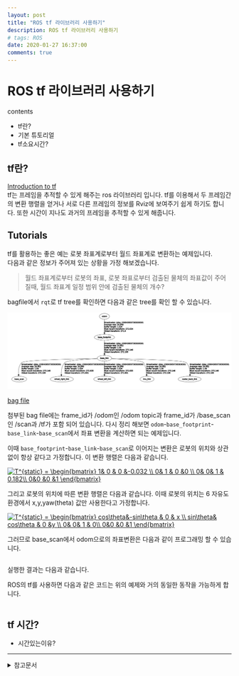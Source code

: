```yaml
---
layout: post
title: "ROS tf 라이브러리 사용하기"
description: ROS tf 라이브러리 사용하기
# tags: ROS
date: 2020-01-27 16:37:00
comments: true
---
```

# ROS tf 라이브러리 사용하기

contents
- tf란?
- 기본 튜토리얼
- tf소요시간?

## tf란?

[Introduction to tf](http://wiki.ros.org/tf/Tutorials/Introduction%20to%20tf)  
tf는 프레임을 추적할 수 있게 해주는 ros 라이브러리 입니다. tf를 이용해서 두 프레임간의 변환 행렬을 얻거나 서로 다른 프레임의 정보를 Rviz에 보여주기 쉽게 하기도 합니다. 또한 시간이 지나도 과거의 프레임을 추적할 수 있게 해줍니다.

## Tutorials

tf를 활용하는 좋은 예는 로봇 좌표계로부터 월드 좌표계로 변환하는 예제입니다.  
다음과 같은 정보가 주어져 있는 상황을 가정 해보겠습니다.

> 월드 좌표계로부터 로봇의 좌표, 로봇 좌표로부터 검출된 물체의 좌표값이 주어질때, 월드 좌표계 일정 범위 안에 검출된 물체의 개수?

bagfile에서 `rqt`로 tf tree를 확인하면 다음과 같은 tree를 확인 할 수 있습니다.  

![car](https://github.com/msc9533/msc9533.github.io/blob/master/image/tf_tree.png?raw=true)

[bag file](https://github.com/msc9533/msc9533.github.io/raw/master/_files/2020-01-30-13-12-20.bag)  

첨부된 bag file에는 frame_id가 /odom인 /odom topic과 frame_id가 /base_scan인 /scan과 /tf가 포함 되어 있습니다. 다시 정리 해보면 `odom`-`base_footprint`-`base_link`-`base_scan`에서 좌표 변환을 계산하면 되는 예제입니다.

이때 `base_footprint`-`base_link`-`base_scan`로 이어지는 변환은 로봇의 위치와 상관없이 항상 같다고 가정합니다. 이 변환 행렬은 다음과 같습니다.

<a href="https://www.codecogs.com/eqnedit.php?latex=T^{static}&space;=&space;\begin{bmatrix}&space;1&&space;0&space;&&space;0&space;&-0.032&space;\\&space;0&&space;1&space;&&space;0&space;&0&space;\\&space;0&&space;0&&space;1&space;&&space;0.182\\&space;0&0&space;&0&space;&1&space;\end{bmatrix}" target="_blank"><img src="https://latex.codecogs.com/gif.latex?T^{static}&space;=&space;\begin{bmatrix}&space;1&&space;0&space;&&space;0&space;&-0.032&space;\\&space;0&&space;1&space;&&space;0&space;&0&space;\\&space;0&&space;0&&space;1&space;&&space;0.182\\&space;0&0&space;&0&space;&1&space;\end{bmatrix}" title="T^{static} = \begin{bmatrix} 1& 0 & 0 &-0.032 \\ 0& 1 & 0 &0 \\ 0& 0& 1 & 0.182\\ 0&0 &0 &1 \end{bmatrix}" /></a>

그리고 로봇의 위치에 따른 변환 행렬은 다음과 같습니다. 이때 로봇의 위치는 6 자유도 환경에서 x,y,yaw(theta) 값만 사용한다고 가정합니다.

<a href="https://www.codecogs.com/eqnedit.php?latex=T^{static}&space;=&space;\begin{bmatrix}&space;cos\theta&-sin\theta&space;&&space;0&space;&&space;x&space;\\&space;sin\theta&&space;cos\theta&space;&&space;0&space;&y&space;\\&space;0&&space;0&&space;1&space;&&space;0\\&space;0&0&space;&0&space;&1&space;\end{bmatrix}" target="_blank"><img src="https://latex.codecogs.com/gif.latex?T^{static}&space;=&space;\begin{bmatrix}&space;cos\theta&-sin\theta&space;&&space;0&space;&&space;x&space;\\&space;sin\theta&&space;cos\theta&space;&&space;0&space;&y&space;\\&space;0&&space;0&&space;1&space;&&space;0\\&space;0&0&space;&0&space;&1&space;\end{bmatrix}" title="T^{static} = \begin{bmatrix} cos\theta&-sin\theta & 0 & x \\ sin\theta& cos\theta & 0 &y \\ 0& 0& 1 & 0\\ 0&0 &0 &1 \end{bmatrix}" /></a>

그러므로 base_scan에서 odom으로의 좌표변환은 다음과 같이 프로그래밍 할 수 있습니다.

```cpp

```

실행한 결과는 다음과 같습니다.  

ROS의 tf를 사용하면 다음과 같은 코드는 위의 예제와 거의 동일한 동작을 가능하게 합니다.

```cpp

```


## tf 시간?

- 시간있는이유?



---

<details>
<summary>참고문서</summary>
<div markdown="1">

- [TePRA2013_Foote.pdf](http://wiki.ros.org/Papers/TePRA2013_Foote?action=AttachFile&do=view&target=TePRA2013_Foote.pdf)
- [Transformation matrix](https://en.wikipedia.org/wiki/Transformation_matrix)
- [ROS wiki - tf tutorials](http://wiki.ros.org/tf/Tutorials)

</div>
</details>
<script id="dsq-count-scr" src="//msc9533.disqus.com/count.js" async></script>